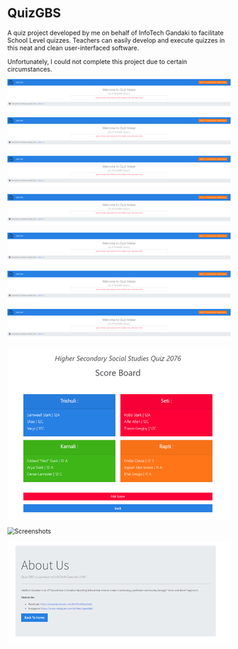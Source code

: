 # QuizGBS
A quiz project developed by me on behalf of InfoTech Gandaki to facilitate School Level quizzes. Teachers can easily develop and execute quizzes in this neat and clean user-interfaced software.

Unfortunately, I could not complete this project due to certain circumstances.

![Screenshots](quiz%20screenshots%2Fhomepage.png)

![Screenshots](quiz%20screenshots%2Fhomepage.png)

![Screenshots](quiz%20screenshots%2Fhomepage.png)

![Screenshots](quiz%20screenshots%2Fhomepage.png)

![Screenshots](quiz%20screenshots%2Fhomepage.png)

![Screenshots](quiz%20screenshots%2Fhomepage.png)

![Screenshots](quiz%20screenshots%2Fhomepage.png)

![Screenshots](quiz%20screenshots%2Fscoreboard.png)

![Screenshots](quiz%20screenshots%2Fscore%20feature.png)

![Screenshots](quiz%20screenshots%2Fabout%20us.png)
